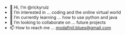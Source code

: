 - 👋 Hi, I’m @rickyruiz
- 👀 I’m interested in ... coding and the online virtual world 
- 🌱 I’m currently learning ... how to use python and java
- 💞️ I’m looking to collaborate on ... future projects 
- 📫 How to reach me ... modafinil.blues@gmail.com

<!---
erikruiz90047/erikruiz90047 is a ✨ special ✨ repository because its `README.md` (this file) appears on your GitHub profile.
You can click the Preview link to take a look at your changes.
--->
